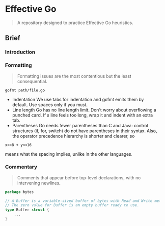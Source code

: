 # Effective Go

> A repository designed to practice Effective Go heuristics.

## Brief

### Introduction

### Formatting

> Formatting issues are the most contentious but the least consequential.

```bash
gofmt path/file.go
```


* Indentation
We use tabs for indentation and gofmt emits them by default. Use spaces only if you must.
* Line length
Go has no line length limit. Don't worry about overflowing a punched card. If a line feels too long, wrap it and indent with an extra tab.
* Parentheses
Go needs fewer parentheses than C and Java: control structures (if, for, switch) do not have parentheses in their syntax. Also, the operator precedence hierarchy is shorter and clearer, so
``` 
x<<8 + y<<16
```
means what the spacing implies, unlike in the other languages.

### Commentary
> Comments that appear before top-level declarations, with no intervening newlines.

```go
package bytes

// A Buffer is a variable-sized buffer of bytes with Read and Write methods.
// The zero value for Buffer is an empty buffer ready to use.
type Buffer struct {
	...
}
```